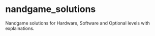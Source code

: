# nandgame_solutions
Nandgame solutions for Hardware, Software and Optional levels with explainations.
